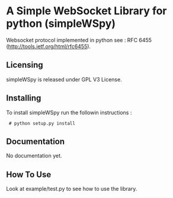 A Simple WebSocket Library for python (simpleWSpy)
=================================================

Websocket protocol implemented in python see : RFC 6455 (http://tools.ietf.org/html/rfc6455).

Licensing
---------

simpleWSpy is released under GPL V3 License.

Installing
----------

To install simpleWSpy run the followin instructions :

```
 # python setup.py install
```


Documentation
-------------

No documentation yet.

How To Use
----------
Look at example/test.py to see how to use the library.

